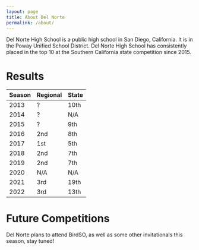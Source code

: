 ```yaml
---
layout: page
title: About Del Norte 
permalink: /about/
---
```


Del Norte High School is a public high school in San Diego, California. It is in the Poway Unified School District. Del Norte High School has consistently placed in the top 10 at the Southern California state competition since 2015. 

# Results

| Season | Regional | State |
|--------|----------|-------|
| 2013   | ?        | 10th  |
| 2014   | ?        | N/A   |
| 2015   | ?        | 9th   |
| 2016   | 2nd      | 8th   |
| 2017   | 1st      | 5th   |
| 2018   | 2nd      | 7th   |
| 2019   | 2nd      | 7th   |
| 2020   | N/A      | N/A   |
| 2021   | 3rd      | 19th  |
| 2022   | 3rd      | 13th  |

# Future Competitions

Del Norte plans to attend BirdSO, as well as some other invitationals this season, stay tuned!
